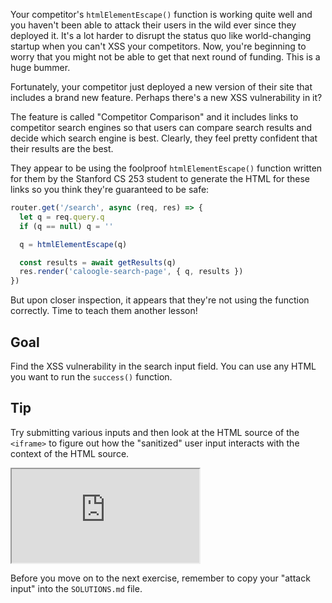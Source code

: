Your competitor's `htmlElementEscape()` function is working quite well and you haven't been able to attack their users in the wild ever since they deployed it. It's a lot harder to disrupt the status quo like world-changing startup when you can't XSS your competitors. Now, you're beginning to worry that you might not be able to get that next round of funding. This is a huge bummer.

Fortunately, your competitor just deployed a new version of their site that includes a brand new feature. Perhaps there's a new XSS vulnerability in it?

The feature is called "Competitor Comparison" and it includes links to competitor search engines so that users can compare search results and decide which search engine is best. Clearly, they feel pretty confident that their results are the best.

They appear to be using the foolproof `htmlElementEscape()` function written for them by the Stanford CS 253 student to generate the HTML for these links so you think they're guaranteed to be safe:

```js
router.get('/search', async (req, res) => {
  let q = req.query.q
  if (q == null) q = ''

  q = htmlElementEscape(q)

  const results = await getResults(q)
  res.render('caloogle-search-page', { q, results })
})
```

But upon closer inspection, it appears that they're not using the function correctly. Time to teach them another lesson!

## Goal

Find the XSS vulnerability in the search input field. You can use any HTML you want to run the `success()` function.

## Tip

Try submitting various inputs and then look at the HTML source of the `<iframe>` to figure out how the "sanitized" user input interacts with the context of the HTML source.

<iframe src='http://caloogle.xyz:4100'></iframe>

Before you move on to the next exercise, remember to copy your "attack input" into the `SOLUTIONS.md` file.

